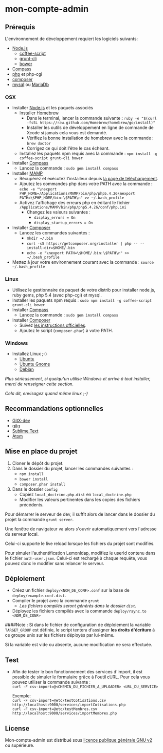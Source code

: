 mon-compte-admin
================
Prérequis
---------
L'environnement de développement requiert les logiciels suivants:

* [Node.js](http://nodejs.org/)
  * [coffee-script](http://coffeescript.org/)
  * [grunt-cli](http://gruntjs.com/)
  * [bower](http://bower.io/)
* [Compass](http://compass-style.org/)
* [php](http://www.php.net/) et php-cgi
* [composer](https://getcomposer.org/)
* [mysql](http://www.mysql.fr/) ou [MariaDb](https://mariadb.org/)

### OSX
* Installer [Node.js](http://nodejs.org/) et les paquets associés
  * Installer [Homebrew](http://brew.sh/)
    * Dans le terminal, lancer la commande suivante : `ruby -e "$(curl -fsSL https://raw.github.com/Homebrew/homebrew/go/install)"`
    * Installer les outils de développement en ligne de commande de Xcode si jamais cela vous est demandé.
    * Vérifiez la bonne installation de homebrew avec la commande : `brew doctor`
    * Corrigez ce qui doit l'être le cas échéant.
  * Installez les paquets npm requis avec la commande : `npm install -g coffee-script grunt-cli bower`
* Installer [Compass](http://compass-style.org/)
  * Lancez la commande : `sudo gem install compass`
* Installer [MAMP](http://www.mamp.info/)
  * Récupérez et exécutez l'installeur depuis [la page de téléchargement](http://www.mamp.info/en/downloads/).
  * Ajoutez les commandes php dans votre PATH avec la commande : `echo -e "\nexport PHP_HOME=/Applications/MAMP/bin/php/php5.4.26\nexport PATH=\$PHP_HOME/bin:\$PATH\n" >> ~/.bash_profile`
  * Activez l'affichage des erreurs php en éditant le fichier `/Applications/MAMP/bin/php/php5.4.26/conf/php.ini`
    * Changez les valeurs suivantes :
      * `display_errors = On`
      * `display_startup_errors = On`
* Installer [Composer](https://getcomposer.org/)
  * Lancez les commandes suivantes :
    * `mkdir ~/.bin`
    * `curl -sS https://getcomposer.org/installer | php -- --install-dir=$HOME/.bin`
    * `echo -e "\nexport PATH=\$HOME/.bin:\$PATH\n" >> ~/.bash_profile`
* Mettez à jour votre environnement courant avec la commande : `source ~/.bash_profile`

### Linux
* Utilisez le gestionnaire de paquet de votre distrib pour installer node.js, ruby gems, php 5.4 (avec php-cgi) et mysql.
* Installer les paquets npm requis : `sudo npm install -g coffee-script grunt-cli bower`
* Installer [Compass](http://compass-style.org/)
  * Lancez la commande : `sudo gem install compass`
* Installer [Composer](https://getcomposer.org/)
  * Suivez [les instructions officielles](https://getcomposer.org/download/).
  * Ajoutez le script (`composer.phar`) à votre PATH.

### Windows
* Installez Linux ;-)
  * [Ubuntu](http://www.ubuntu.com/)
  * [Ubuntu Gnome](http://ubuntugnome.org/)
  * [Debian](https://www.debian.org/)

*Plus sérieusement, si quelqu'un utilise Windows et arrive à tout installer, merci de renseigner cette section.*

*Cela dit, envisagez quand même linux ;-)*

Recommandations optionnelles
----------------------------
* [GitX-dev](http://rowanj.github.io/gitx/)
* [gitg](https://wiki.gnome.org/action/show/Apps/Gitg?action=show)
* [Sublime Text](http://www.sublimetext.com/)
* [Atom](https://atom.io/)

Mise en place du projet
-----------------------
1. Cloner le dépôt du projet.
2. Dans le dossier du projet, lancer les commandes suivantes :
   * `npm install`
   * `bower install`
   * `composer.phar install`
3. Dans le dossier `config`
   * Copiez `local_doctrine.php.dist` en `local_doctrine.php`
   * Modifier les valeurs pertinentes dans les copies des fichiers précédents.

Pour démarrer le serveur de dev, il suffit alors de lancer dans le dossier du projet la commande `grunt server`.

Une fenêtre de navigateur va alors s'ouvrir automatiquement vers l'adresse du serveur local.

Celui-ci supporte le live reload lorsque les fichiers du projet sont modifiés.

Pour simuler l'authentification Lemonldap, modifiez le userId contenu dans le fichier `auth-user.json`.
Celui-ci est rechargé à chaque requête, vous pouvez donc le modifier sans relancer le serveur.

Déploiement
-----------
* Créez un fichier `deploy/<NOM_DE_CONF>.conf` sur la base de `deploy/example.conf.dist`.
* Compiler le projet avec la commande `grunt`
  * *Les fichiers compilés seront générés dans le dossier `dist`.*
* Déployez les fichiers compilés avec la commande `deploy/rsync.to <NOM_DE_CONF>`

####Note :
Si dans le fichier de configuration de déploiement la variable `TARGET_GROUP` est définie, le script tentera d'assigner **les droits d'écriture** à ce groupe unix sur les fichiers déployés par lui-même.

Si la variable est vide ou absente, aucune modification ne sera effectuée.

Test
----

* Afin de tester le bon fonctionnement des services d'import, il est possible de simuler le formulaire grâce à l'outil [cURL](http://fr.wikipedia.org/wiki/CURL). Pour cela vous pouvez utiliser la commande suivante :  
```curl -F csv-import=@<CHEMIN_DU_FICHIER_A_UPLOADER> <URL_DU_SERVICE>```  
  
  Exemple:  
  ```curl -F csv-import=@etc/testCotisations.csv http://localhost:9000/services/importCotisations.php```  
  ```curl -F csv-import=@etc/testMembres.csv http://localhost:9000/services/importMembres.php```


License
-------
Mon-compte-admin est distribué sous [licence publique générale GNU v2](http://www.gnu.org/licenses/gpl-2.0.html) ou supérieure.

